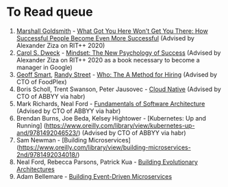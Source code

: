 # To Read queue 

1. [Marshall Goldsmith](https://www.goodreads.com/author/show/48383.Marshall_Goldsmith) - [What Got You Here Won't Get You There: How Successful People Become Even More Successful](https://www.goodreads.com/book/show/84525.What_Got_You_Here_Won_t_Get_You_There) (Advised by Alexander Ziza on RIT++ 2020)
1. [Carol S. Dweck](https://www.goodreads.com/author/show/217172.Carol_S_Dweck) - [Mindset: The New Psychology of Success](https://www.goodreads.com/book/show/40745.Mindset) (Advised by Alexander Ziza on RIT++ 2020 as a book necessary to become a manager in Google)
1. [Geoff Smart](https://www.goodreads.com/author/show/1312655.Geoff_Smart), [Randy Street](https://www.goodreads.com/author/show/2073442.Randy_Street) - [Who: The A Method for Hiring](https://www.goodreads.com/book/show/4989687-who) (Advised by CTO of FoodPlex)
1. Boris Scholl, Trent Swanson, Peter Jausovec - [Cloud Native](https://www.oreilly.com/library/view/cloud-native/9781492053811/) (Advised by CTO of ABBYY via habr)
1. Mark Richards, Neal Ford - [Fundamentals of Software Architecture](https://www.oreilly.com/library/view/fundamentals-of-software/9781492043447/) (Advised by CTO of ABBYY via habr)
1. Brendan Burns, Joe Beda, Kelsey Hightower - [Kubernetes: Up and Running] (https://www.oreilly.com/library/view/kubernetes-up-and/9781492046523/) (Advised by CTO of ABBYY via habr)
1. Sam Newman - [Building Microservices] (https://www.oreilly.com/library/view/building-microservices-2nd/9781492034018/)
1. Neal Ford, Rebecca Parsons, Patrick Kua - [Building Evolutionary Architectures](https://www.oreilly.com/library/view/building-evolutionary-architectures/9781491986356/)
1. Adam Bellemare - [Building Event-Driven Microservices](https://www.oreilly.com/library/view/building-event-driven-microservices/9781492057888/)
